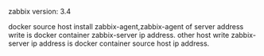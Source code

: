 zabbix version: 3.4

docker source host install zabbix-agent,zabbix-agent of server address write is docker container zabbix-server ip address.
other host write zabbix-server ip address is docker container source host ip address. 

